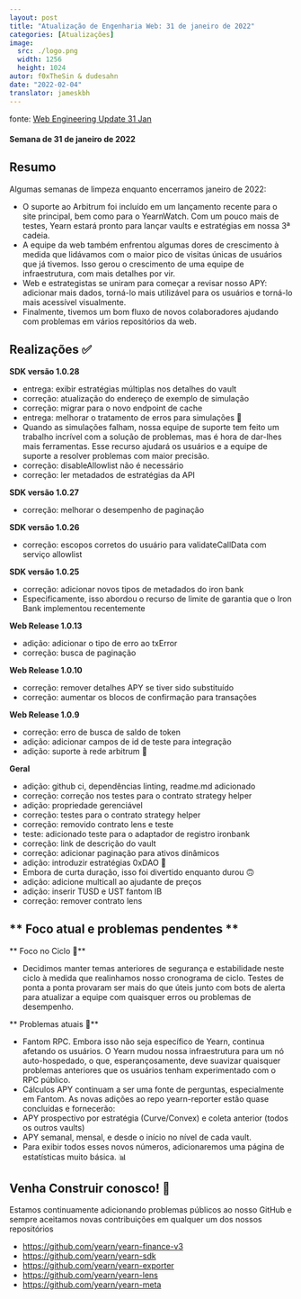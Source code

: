 ```yaml
---
layout: post
title: "Atualização de Engenharia Web: 31 de janeiro de 2022"
categories: [Atualizações]
image:
  src: ./logo.png
  width: 1256
  height: 1024
autor: f0xTheSin & dudesahn
date: "2022-02-04"
translator: jameskbh
---
```


fonte: [Web Engineering Update 31 Jan](https://yearnweb.substack.com/p/yearn-web-engineering-update-160?s=r)

#### Semana de 31 de janeiro de 2022

## **Resumo**

Algumas semanas de limpeza enquanto encerramos janeiro de 2022:

- O suporte ao Arbitrum foi incluído em um lançamento recente para o site principal, bem como para o YearnWatch. Com um pouco mais de testes, Yearn estará pronto para lançar vaults e estratégias em nossa 3ª cadeia.
- A equipe da web também enfrentou algumas dores de crescimento à medida que lidávamos com o maior pico de visitas únicas de usuários que já tivemos. Isso gerou o crescimento de uma equipe de infraestrutura, com mais detalhes por vir.
- Web e estrategistas se uniram para começar a revisar nosso APY: adicionar mais dados, torná-lo mais utilizável para os usuários e torná-lo mais acessível visualmente.
- Finalmente, tivemos um bom fluxo de novos colaboradores ajudando com problemas em vários repositórios da web.

## **Realizações ✅**

**SDK versão 1.0.28**

- entrega: exibir estratégias múltiplas nos detalhes do vault
- correção: atualização do endereço de exemplo de simulação
- correção: migrar para o novo endpoint de cache
- entrega: melhorar o tratamento de erros para simulações 🤬
- Quando as simulações falham, nossa equipe de suporte tem feito um trabalho incrível com a solução de problemas, mas é hora de dar-lhes mais ferramentas. Esse recurso ajudará os usuários e a equipe de suporte a resolver problemas com maior precisão.
- correção: disableAllowlist não é necessário
- correção: ler metadados de estratégias da API

**SDK versão 1.0.27**

- correção: melhorar o desempenho de paginação

**SDK versão 1.0.26**

- correção: escopos corretos do usuário para validateCallData com serviço allowlist

**SDK versão 1.0.25**

- correção: adicionar novos tipos de metadados do iron bank
- Especificamente, isso abordou o recurso de limite de garantia que o Iron Bank implementou recentemente

**Web Release 1.0.13**

- adição: adicionar o tipo de erro ao txError
- correção: busca de paginação

**Web Release 1.0.10**

- correção: remover detalhes APY se tiver sido substituído
- correção: aumentar os blocos de confirmação para transações

**Web Release 1.0.9**

- correção: erro de busca de saldo de token
- adição: adicionar campos de id de teste para integração
- adição: suporte à rede arbitrum 🚀

**Geral**

- adição: github ci, dependências linting, readme.md adicionado
- correção: correção nos testes para o contrato strategy helper
- adição: propriedade gerenciável
- correção: testes para o contrato strategy helper
- correção: removido contrato lens e teste
- teste: adicionado teste para o adaptador de registro ironbank
- correção: link de descrição do vault
- correção: adicionar paginação para ativos dinâmicos
- adição: introduzir estratégias 0xDAO 🤑
- Embora de curta duração, isso foi divertido enquanto durou 🙃
- adição: adicione multicall ao ajudante de preços
- adição: inserir TUSD e UST fantom IB
- correção: remover contrato lens

## ** Foco atual e problemas pendentes **

** Foco no Ciclo 🎯**

- Decidimos manter temas anteriores de segurança e estabilidade neste ciclo à medida que realinhamos nosso cronograma de ciclo. Testes de ponta a ponta provaram ser mais do que úteis junto com bots de alerta para atualizar a equipe com quaisquer erros ou problemas de desempenho.

** Problemas atuais 🐛**

- Fantom RPC. Embora isso não seja específico de Yearn, continua afetando os usuários. O Yearn mudou nossa infraestrutura para um nó auto-hospedado, o que, esperançosamente, deve suavizar quaisquer problemas anteriores que os usuários tenham experimentado com o RPC público.
- Cálculos APY continuam a ser uma fonte de perguntas, especialmente em Fantom. As novas adições ao repo yearn-reporter estão quase concluídas e fornecerão:
- APY prospectivo por estratégia (Curve/Convex) e coleta anterior (todos os outros vaults)
- APY semanal, mensal, e desde o início no nível de cada vault.
- Para exibir todos esses novos números, adicionaremos uma página de estatísticas muito básica. 📊

## **Venha Construir conosco! 👷**

Estamos continuamente adicionando problemas públicos ao nosso GitHub e sempre aceitamos novas contribuições em qualquer um dos nossos repositórios

- https://github.com/yearn/yearn-finance-v3
- https://github.com/yearn/yearn-sdk
- https://github.com/yearn/yearn-exporter
- https://github.com/yearn/yearn-lens
- https://github.com/yearn/yearn-meta
